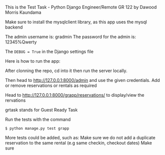 This is the Test Task - Python Django Engineer/Remote GR 122 by Dawood Morris Kaundama

Make sure to install the mysqlclient library, as this app uses the mysql backend

The admin username is: gradmin
The password for the admin is: 12345%Qwerty

The `DEBUG = True` in the Django settings file

Here is how to run the app:

After clonning the repo, cd into it then run the server locally.

Then head to http://127.0.0.1:8000/admin and use the given credentials.
Add or remove reservations or rentals as required

Head to http://127.0.0.1:8000/grapp/reservations/ to display/view the rervations

grtask stands for Guest Ready Task

Run the tests with the command

`$ python manage.py test grapp`

More tests could be added, such as:
Make sure we do not add a duplicate reservation to the same rental (e.g same checkin, checkout dates)
Make sure
